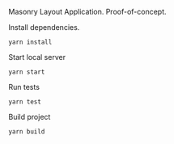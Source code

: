 Masonry Layout Application. Proof-of-concept.

Install dependencies.

```
yarn install
```

Start local server
```
yarn start
```

Run tests
```
yarn test
```

Build project
```
yarn build
```